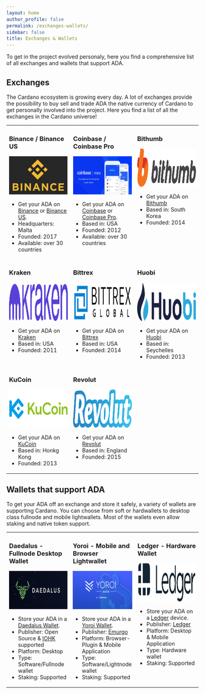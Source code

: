```yaml
---
layout: home
author_profile: false
permalink: /exchanges-wallets/
sidebar: false
title: Exchanges & Wallets
---
```

To get in the project evolved personaly, here you find a comprehensive list of all exchanges and wallets that support ADA.
## Exchanges
The Cardano ecosystem is growing every day. A lot of exchanges provide the possibility to buy sell and trade ADA the native currency of Cardano to get personally involved into the project. Here you find a list of all the exchanges in the Cardano universe!
<table style="width:100%">
   <tr>
      <td style="width:33%; vertical-align:top">
         <h3>Binance / Binance US</h3>
         <img src="/_pages/assets/Logo-Binance.png" alt="Logo Binance" height="100">
         <ul>
            <li>Get your ADA on <a href="https://www.binance.com/" target="_blank">Binance</a> or <a href="https://www.binance.us/" target="_blank">Binance US</a>.</li>
            <li>Headquarters: Malta</li>
            <li>Founded: 2017</li>
            <li>Available: over 30 countries</li>
         </ul>
      </td>
     <td style="width:33%; vertical-align:top">
         <h3>Coinbase / Coinbase Pro</h3>
         <img src="/_pages/assets/Logo-Coinbase.png" alt="Logo Coinbase" height="100">          
         <ul>
            <li>Get your ADA on <a href="https:www.coinbase.com/" target="_blank">Coinbase</a> or <a href="https://pro.coinbase.com/" target="_blank">Coinbase Pro</a>.</li>
            <li>Based in: USA</li>
            <li>Founded: 2012</li>
            <li>Available: over 30 countries</li>
         </ul>
      </td>
      <td style="width:33%; vertical-align:top">
         <h3>Bithumb</h3>
         <img src="/_pages/assets/Logo-Bithumb.png" alt="Logo Bithumb" height="100">      
         <ul>
            <li>Get your ADA on <a href="https://en.bithumb.com/" target="_blank">Bithumb</a></li>
            <li>Based in: South Korea</li>
            <li>Founded: 2014</li>
         </ul>
      </td>
   </tr>
   <tr>
      <td style="width:33%; vertical-align:top">
         <h3>Kraken</h3>
         <img src="/_pages/assets/Logo-Kraken.png" alt="Logo Kraken" height="100">   
         <ul>
            <li>Get your ADA on <a href="https://www.kraken.com/" target="_blank">Kraken</a></li>
            <li>Based in: USA</li>
            <li>Founded: 2011</li>
         </ul>
      </td>
      <td style="width:33%; vertical-align:top">
         <h3>Bittrex</h3>
         <img src="/_pages/assets/Logo-Bittrex.jpg" alt="Logo Bittrex" height="100">   
         <ul>
            <li>Get your ADA on <a href="https://global.bittrex.com/" target="_blank">Bittrex</a></li>
            <li>Based in: USA</li>
            <li>Founded: 2014</li>
         </ul>
      </td>
      <td style="width:33%; vertical-align:top">
         <h3>Huobi</h3>
         <img src="/_pages/assets/Logo-Huobi.png" alt="Logo Huobi" height="100">  
         <ul>
            <li>Get your ADA on <a href="https://www.huobi.com/" target="_blank">Huobi</a></li>
            <li>Based in: Seychelles</li>
            <li>Founded: 2013</li>
         </ul>
      </td>
   </tr>
   <tr>
      <td style="width:33%; vertical-align:top">
         <h3>KuCoin</h3>
         <img src="/_pages/assets/Logo-KuCoin.png" alt="Logo KuCoin" height="100">  
         <ul>
         <li>Get your ADA on <a href="https://www.kucoin.com/" target="_blank">KuCoin</a></li>
         <li>Based in: Honkg Kong</li>
         <li>Founded: 2013</li>
        </ul>  
      </td>
      <td style="width:33%; vertical-align:top">
         <h3>Revolut</h3>
         <img src="/_pages/assets/Logo-Revolut.png" alt="Logo Revolut" height="100">  
         <ul>
         <li>Get your ADA on <a href="https://www.revolut.com/" target="_blank">Revolut</a></li>
         <li>Based in: England</li>
         <li>Founded: 2015</li>
        </ul>  
      </td>
      <td></td>
   </tr>
</table>

## Wallets that support ADA
To get your ADA off an exchange and store it safely, a variety of wallets are supporting Cardano. You can choose from soft or hardwallets to desktop class fullnode and mobile lightwallets. Most of the wallets even allow staking and native token support.


<table style="width:100%">
   <tr>
      <td style="width:33%; vertical-align:top">
         <h3>Daedalus - Fullnode Desktop Wallet</h3>
         <img src="/_pages/assets/Logo-Daedalus.png" alt="Logo Daedalus" height="100">
         <ul>
            <li>Store your ADA in a <a href="https://yoroi-wallet.com/" target="_blank">Daedalus Wallet</a>.</li>
            <li>Publisher: Open Source & <a href="https://iohk.io/" target="_blank">IOHK</a> supported</li>
            <li>Platform: Desktop</li>
            <li>Type: Software/Fullnode wallet</li>
            <li>Staking: Supported</li>
         </ul>
      </td>
     <td style="width:33%; vertical-align:top">
         <h3>Yoroi - Mobile and Browser Lightwallet</h3>
         <img src="/_pages/assets/Logo-Yoroi.png" alt="Logo Yoroi" height="100">          
         <ul>
            <li>Store your ADA in a <a href="https://yoroi-wallet.com/" target="_blank">Yoroi Wallet</a>.</li>
            <li>Publisher: <a href="https://emurgo.io//" target="_blank">Emurgo</a></li>
            <li>Platform: Browser-Plugin & Mobile Application</li>
            <li>Type: Software/Lightnode wallet</li>
            <li>Staking: Supported</li>
         </ul>
      </td>
      <td style="width:33%; vertical-align:top">
         <h3>Ledger - Hardware Wallet</h3>
         <img src="/_pages/assets/Logo-Ledger.png" alt="Logo Ledger" height="100">      
         <ul>
            <li>Store your ADA on a <a href="https://yoroi-wallet.com/" target="_blank">Ledger</a> device.</li>
            <li>Publisher: <a href="https://www.ledger.com/" target="_blank">Ledger</a></li>
            <li>Platform: Desktop & Mobile Application</li>
            <li>Type: Hardware wallet</li>
            <li>Staking: Supported</li>
         </ul>
      </td>
   </tr>
</table>

